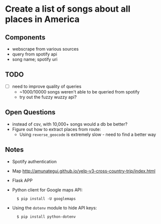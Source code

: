 # Create a list of songs about all places in America

## Components
* webscrape from various sources
* query from spotify api  
* song name; spotify uri

## TODO
* [ ] need to improve quality of queries
    * ~1000/10000 songs weren't able to be queried from spotify
    * try out the fuzzy wuzzy api?

## Open Questions
* instead of csv, with 10,000+ songs would a db be better?
* Figure out how to extract places from route:
    * Using `reverse_geocode` is extremely slow - need to find a better way

## Notes
* Spotify authentication

* Map
http://amunategui.github.io/yelp-v3-cross-country-trip/index.html

* Flask APP

* Python client for Google maps API: 

        $ pip install -U googlemaps

* Using the `dotenv` module to hide API keys:

        $ pip install python-dotenv
